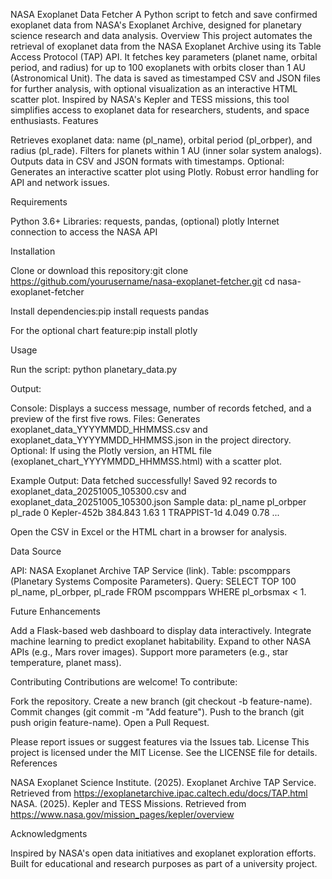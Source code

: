 NASA Exoplanet Data Fetcher
A Python script to fetch and save confirmed exoplanet data from NASA's Exoplanet Archive, designed for planetary science research and data analysis.
Overview
This project automates the retrieval of exoplanet data from the NASA Exoplanet Archive using its Table Access Protocol (TAP) API. It fetches key parameters (planet name, orbital period, and radius) for up to 100 exoplanets with orbits closer than 1 AU (Astronomical Unit). The data is saved as timestamped CSV and JSON files for further analysis, with optional visualization as an interactive HTML scatter plot.
Inspired by NASA's Kepler and TESS missions, this tool simplifies access to exoplanet data for researchers, students, and space enthusiasts.
Features

Retrieves exoplanet data: name (pl_name), orbital period (pl_orbper), and radius (pl_rade).
Filters for planets within 1 AU (inner solar system analogs).
Outputs data in CSV and JSON formats with timestamps.
Optional: Generates an interactive scatter plot using Plotly.
Robust error handling for API and network issues.

Requirements

Python 3.6+
Libraries: requests, pandas, (optional) plotly
Internet connection to access the NASA API

Installation

Clone or download this repository:git clone https://github.com/yourusername/nasa-exoplanet-fetcher.git
cd nasa-exoplanet-fetcher


Install dependencies:pip install requests pandas

For the optional chart feature:pip install plotly



Usage

Run the script:
python planetary_data.py


Output:

Console: Displays a success message, number of records fetched, and a preview of the first five rows.
Files: Generates exoplanet_data_YYYYMMDD_HHMMSS.csv and exoplanet_data_YYYYMMDD_HHMMSS.json in the project directory.
Optional: If using the Plotly version, an HTML file (exoplanet_chart_YYYYMMDD_HHMMSS.html) with a scatter plot.

Example Output:
Data fetched successfully! Saved 92 records to exoplanet_data_20251005_105300.csv and exoplanet_data_20251005_105300.json
Sample data:
      pl_name  pl_orbper  pl_rade
0  Kepler-452b  384.843    1.63
1  TRAPPIST-1d    4.049     0.78
...


Open the CSV in Excel or the HTML chart in a browser for analysis.


Data Source

API: NASA Exoplanet Archive TAP Service (link).
Table: pscomppars (Planetary Systems Composite Parameters).
Query: SELECT TOP 100 pl_name, pl_orbper, pl_rade FROM pscomppars WHERE pl_orbsmax < 1.

Future Enhancements

Add a Flask-based web dashboard to display data interactively.
Integrate machine learning to predict exoplanet habitability.
Expand to other NASA APIs (e.g., Mars rover images).
Support more parameters (e.g., star temperature, planet mass).

Contributing
Contributions are welcome! To contribute:

Fork the repository.
Create a new branch (git checkout -b feature-name).
Commit changes (git commit -m "Add feature").
Push to the branch (git push origin feature-name).
Open a Pull Request.

Please report issues or suggest features via the Issues tab.
License
This project is licensed under the MIT License. See the LICENSE file for details.
References

NASA Exoplanet Science Institute. (2025). Exoplanet Archive TAP Service. Retrieved from https://exoplanetarchive.ipac.caltech.edu/docs/TAP.html
NASA. (2025). Kepler and TESS Missions. Retrieved from https://www.nasa.gov/mission_pages/kepler/overview

Acknowledgments

Inspired by NASA's open data initiatives and exoplanet exploration efforts.
Built for educational and research purposes as part of a university project.
